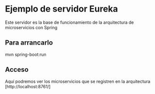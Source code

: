 # Ejemplo de servidor Eureka

Este servidor es la base de funcionamiento de la arquitectura de microservicios con Spring

## Para arrancarlo
mvn spring-boot:run

## Acceso
Aquí podremos ver los microservicios que se registren en la arquitectura [http://localhost:8761/]
